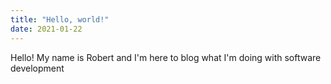 ```yaml
---
title: "Hello, world!"
date: 2021-01-22
--- 
```

  Hello! My name is Robert and I'm here to blog what I'm doing with software development 

